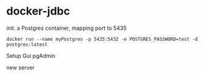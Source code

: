# docker-jdbc

init. a Postgres container, mapping port to 5435

````
docker run --name myPostgres -p 5435:5432 -e POSTGRES_PASSWORD=test -d postgres:latest
````

Setup Gui pgAdmin 

new server

